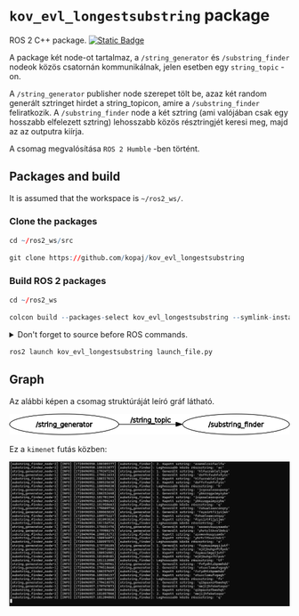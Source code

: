 # `kov_evl_longestsubstring` package
ROS 2 C++ package.  [![Static Badge](https://img.shields.io/badge/ROS_2-Humble-34aec5)](https://docs.ros.org/en/humble/)

A package két node-ot tartalmaz, a `/string_generator` és `/substring_finder` nodeok közös csatornán kommunikálnak, jelen esetben egy `string_topic` - on. 

A `/string_generator` publisher node szerepet tölt be, azaz két random generált sztringet hirdet a string_topicon, amire a `/substring_finder` feliratkozik. A `/substring_finder` node a két sztring (ami valójában csak egy hosszabb elfelezett sztring) lehosszabb közös résztringjét keresi meg, majd az az outputra kiírja.

A csomag megvalósítása `ROS 2 Humble` -ben történt. 

## Packages and build

It is assumed that the workspace is `~/ros2_ws/`.

### Clone the packages
``` r
cd ~/ros2_ws/src
```
``` r
git clone https://github.com/kopaj/kov_evl_longestsubstring
```

### Build ROS 2 packages
``` r
cd ~/ros2_ws
```
``` r
colcon build --packages-select kov_evl_longestsubstring --symlink-install
```

<details>
<summary> Don't forget to source before ROS commands.</summary>

``` bash
source ~/ros2_ws/install/setup.bash
```
</details>

``` r
ros2 launch kov_evl_longestsubstring launch_file.py
```

## Graph

Az alábbi képen a csomag struktúráját leíró gráf látható.

![](img/rosgraph.png)

Ez a `kimenet` futás közben: 

![](img/futas.PNG)

